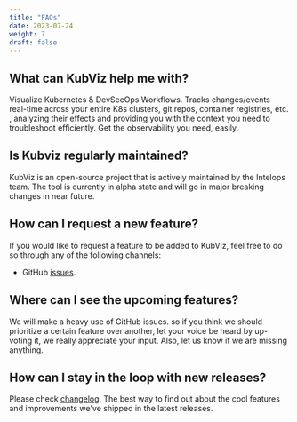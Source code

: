 ```yaml
---
title: "FAQs"
date: 2023-07-24
weight: 7
draft: false
---
```



## What can KubViz help me with?

Visualize Kubernetes & DevSecOps Workflows. Tracks changes/events real-time across your entire K8s clusters, git repos, container registries, etc. , analyzing their effects and providing you with the context you need to troubleshoot efficiently. Get the observability you need, easily.

## Is Kubviz regularly maintained?

KubViz is an open-source project that is actively maintained by the Intelops team. The tool is currently in alpha state and will go in major breaking changes in near future.

## How can I request a new feature?

If you would like to request a feature to be added to KubViz, feel free to do so through any of the following channels:

- GitHub [issues](https://github.com/intelops/kubviz/issues).

## Where can I see the upcoming features?

We will make a heavy use of GitHub issues. so if you think we should prioritize a certain feature over another, let your voice be heard by up-voting it, we really appreciate your input. Also, let us know if we are missing anything.

## How can I stay in the loop with new releases?

Please check  [changelog](https://github.com/intelops/kubviz/releases). The best way to find out about the cool features and improvements we've shipped in the latest releases.